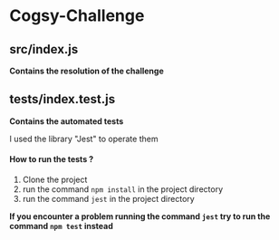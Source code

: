 # Cogsy-Challenge

## src/index.js
**Contains the resolution of the challenge**

## tests/index.test.js
**Contains the automated tests**

I used the library "Jest" to operate them
#### How to run the tests ?
1. Clone the project
2. run the command `npm install` in the project directory
3. run the command `jest` in the project directory

**If you encounter a problem running the command ```jest``` try to run the command ```npm test``` instead**
